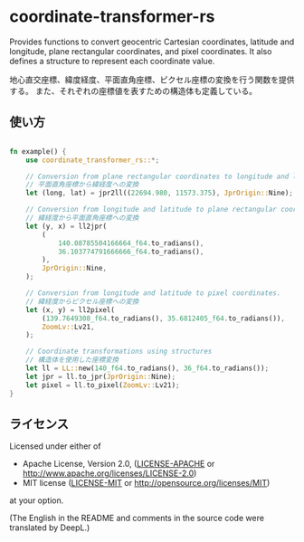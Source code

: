 # coordinate-transformer-rs

Provides functions to convert geocentric Cartesian coordinates, latitude and longitude, plane rectangular coordinates,
and pixel coordinates.
It also defines a structure to represent each coordinate value.

地心直交座標、緯度経度、平面直角座標、ピクセル座標の変換を行う関数を提供する。
また、それぞれの座標値を表すための構造体も定義している。

## 使い方

```rust

fn example() {
    use coordinate_transformer_rs::*;

    // Conversion from plane rectangular coordinates to longitude and latitude.
    // 平面直角座標から緯経度への変換
    let (long, lat) = jpr2ll((22694.980, 11573.375), JprOrigin::Nine);

    // Conversion from longitude and latitude to plane rectangular coordinates.
    // 緯経度から平面直角座標への変換
    let (y, x) = ll2jpr(
        (
            140.08785504166664_f64.to_radians(),
            36.103774791666666_f64.to_radians(),
        ),
        JprOrigin::Nine,
    );

    // Conversion from longitude and latitude to pixel coordinates.
    // 緯経度からピクセル座標への変換
    let (x, y) = ll2pixel(
        (139.7649308_f64.to_radians(), 35.6812405_f64.to_radians()),
        ZoomLv::Lv21,
    );

    // Coordinate transformations using structures
    // 構造体を使用した座標変換
    let ll = LL::new(140_f64.to_radians(), 36_f64.to_radians());
    let jpr = ll.to_jpr(JprOrigin::Nine);
    let pixel = ll.to_pixel(ZoomLv::Lv21);
}
```

## ライセンス

Licensed under either of

+ Apache License, Version 2.0, ([LICENSE-APACHE](LICENSE-APACHE) or http://www.apache.org/licenses/LICENSE-2.0)
+ MIT license ([LICENSE-MIT](LICENSE-MIT) or http://opensource.org/licenses/MIT)

at your option.

(The English in the README and comments in the source code were translated by DeepL.)
